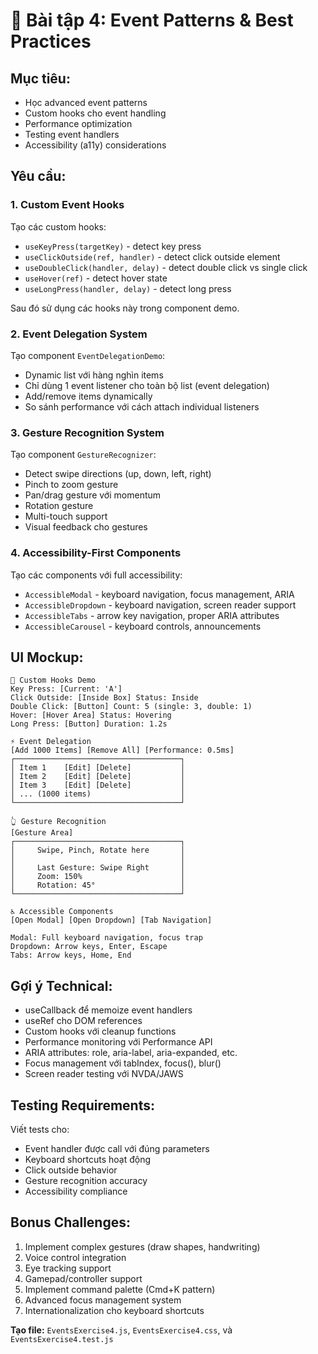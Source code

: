 # 🎯 Bài tập 4: Event Patterns & Best Practices

## **Mục tiêu:**
- Học advanced event patterns
- Custom hooks cho event handling
- Performance optimization
- Testing event handlers
- Accessibility (a11y) considerations

## **Yêu cầu:**

### **1. Custom Event Hooks**
Tạo các custom hooks:
- `useKeyPress(targetKey)` - detect key press
- `useClickOutside(ref, handler)` - detect click outside element
- `useDoubleClick(handler, delay)` - detect double click vs single click
- `useHover(ref)` - detect hover state
- `useLongPress(handler, delay)` - detect long press

Sau đó sử dụng các hooks này trong component demo.

### **2. Event Delegation System**
Tạo component `EventDelegationDemo`:
- Dynamic list với hàng nghìn items
- Chỉ dùng 1 event listener cho toàn bộ list (event delegation)
- Add/remove items dynamically
- So sánh performance với cách attach individual listeners

### **3. Gesture Recognition System**
Tạo component `GestureRecognizer`:
- Detect swipe directions (up, down, left, right)
- Pinch to zoom gesture
- Pan/drag gesture với momentum
- Rotation gesture
- Multi-touch support
- Visual feedback cho gestures

### **4. Accessibility-First Components**
Tạo các components với full accessibility:
- `AccessibleModal` - keyboard navigation, focus management, ARIA
- `AccessibleDropdown` - keyboard navigation, screen reader support
- `AccessibleTabs` - arrow key navigation, proper ARIA attributes
- `AccessibleCarousel` - keyboard controls, announcements

## **UI Mockup:**
```
🎣 Custom Hooks Demo
Key Press: [Current: 'A']
Click Outside: [Inside Box] Status: Inside
Double Click: [Button] Count: 5 (single: 3, double: 1)
Hover: [Hover Area] Status: Hovering
Long Press: [Button] Duration: 1.2s

⚡ Event Delegation
[Add 1000 Items] [Remove All] [Performance: 0.5ms]
┌─────────────────────────────────────┐
│ Item 1    [Edit] [Delete]           │
│ Item 2    [Edit] [Delete]           │
│ Item 3    [Edit] [Delete]           │
│ ... (1000 items)                    │
└─────────────────────────────────────┘

👆 Gesture Recognition
[Gesture Area]
┌─────────────────────────────────────┐
│     Swipe, Pinch, Rotate here       │
│                                     │
│     Last Gesture: Swipe Right       │
│     Zoom: 150%                      │
│     Rotation: 45°                   │
└─────────────────────────────────────┘

♿ Accessible Components
[Open Modal] [Open Dropdown] [Tab Navigation]

Modal: Full keyboard navigation, focus trap
Dropdown: Arrow keys, Enter, Escape
Tabs: Arrow keys, Home, End
```

## **Gợi ý Technical:**
- useCallback để memoize event handlers
- useRef cho DOM references
- Custom hooks với cleanup functions
- Performance monitoring với Performance API
- ARIA attributes: role, aria-label, aria-expanded, etc.
- Focus management với tabIndex, focus(), blur()
- Screen reader testing với NVDA/JAWS

## **Testing Requirements:**
Viết tests cho:
- Event handler được call với đúng parameters
- Keyboard shortcuts hoạt động
- Click outside behavior
- Gesture recognition accuracy
- Accessibility compliance

## **Bonus Challenges:**
1. Implement complex gestures (draw shapes, handwriting)
2. Voice control integration
3. Eye tracking support
4. Gamepad/controller support
5. Implement command palette (Cmd+K pattern)
6. Advanced focus management system
7. Internationalization cho keyboard shortcuts

**Tạo file:** `EventsExercise4.js`, `EventsExercise4.css`, và `EventsExercise4.test.js`

